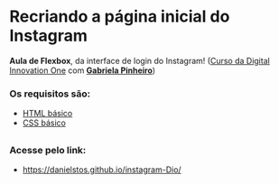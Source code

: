 # Recriando a página inicial do Instagram 

 **Aula de Flexbox**, da interface de login do Instagram! ([Curso da Digital Innovation One](https://web.digitalinnovation.one/project/recriando-a-pagina-inicial-do-instagram/learning/35838848-f99e-473c-9201-816d046ebf12?back=/track/html-web-developer&bootcamp_id=9fb3f492-ea99-4055-82cb-c364f18706ec) com **[Gabriela Pinheiro](https://github.com/SpruceGabriela/instagram-dio)**)

### Os requisitos são:

- [HTML básico](https://www.w3schools.com/html/)
- [CSS básico](https://developer.mozilla.org/pt-BR/docs/Web/CSS)

## 
### Acesse pelo link:
- https://danielstos.github.io/instagram-Dio/
 ## 
